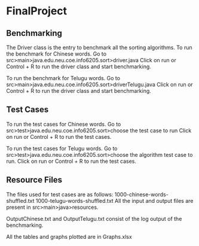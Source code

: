 # FinalProject

## Benchmarking
The Driver class is the entry to benchmark all the sorting algorithms.
To run the benchmark for Chinese words.
Go to src>main>java.edu.neu.coe.info6205.sort>driver.java
Click on run or Control + R to run the driver class and start benchmarking.

To run the benchmark for Telugu words.
Go to src>main>java.edu.neu.coe.info6205.sort>driverTelugu.java
Click on run or Control + R to run the driver class and start benchmarking.


## Test Cases
To run the test cases for Chinese words.
Go to src>test>java.edu.neu.coe.info6205.sort>choose the test case to run
Click on run or Control + R to run the test cases.

To run the test cases for Telugu words.
Go to src>test>java.edu.neu.coe.info6205.sort>choose the algorithm test case to run.
Click on run or Control + R to run the test cases.

## Resource Files
The files used for test cases are as follows:
1000-chinese-words-shuffled.txt
1000-telugu-words-shuffled.txt
All the input and output files are present in src>main>java>resources.

OutputChinese.txt and OutputTelugu.txt consist of the log output of the benchmarking. 

All the tables and graphs plotted are in Graphs.xlsx

